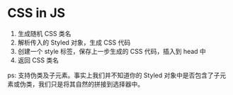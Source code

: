 # CSS in JS

1. 生成随机 CSS 类名
2. 解析传入的 Styled 对象，生成 CSS 代码
3. 创建一个 style 标签，保存上一步生成的 CSS 代码，插入到 head 中
4. 返回 CSS 类名

ps: 支持伪类及子元素。事实上我们并不知道你的 Styled 对象中是否包含了子元素或伪类，我们只是将其自然的拼接到选择器中。
